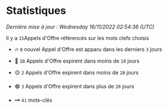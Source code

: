 # Statistiques


_Dernière mise à jour : Wednesday 16/11/2022 02:54:36 (UTC)_ 

Il y a `15`Appels d'Offre référencés sur les mots clefs choisis

- 🔥 `0` nouvel Appel d'Offre est apparu dans les derniers `3` jours
- 🔴  `10` Appels d'Offre expirent dans moins de `10` jours
- 🟡  `2` Appels d'Offre expirent dans moins de `20` jours
- 🟢  `3` Appels d'Offre expirent dans plus de `20` jours

- 🗝 `41` mots-clés